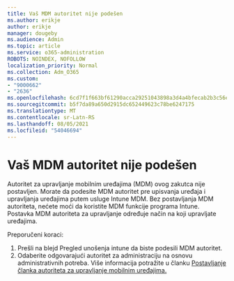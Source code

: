 ```yaml
---
title: Vaš MDM autoritet nije podešen
ms.author: erikje
author: erikje
manager: dougeby
ms.audience: Admin
ms.topic: article
ms.service: o365-administration
ROBOTS: NOINDEX, NOFOLLOW
localization_priority: Normal
ms.collection: Adm_O365
ms.custom:
- "9000662"
- "2636"
ms.openlocfilehash: 6cd7f1f663bf61290acca29251043898a3d4a4bfecab2b3c56eeb3207e8ccf9d
ms.sourcegitcommit: b5f7da89a650d2915dc652449623c78be6247175
ms.translationtype: MT
ms.contentlocale: sr-Latn-RS
ms.lasthandoff: 08/05/2021
ms.locfileid: "54046694"
---
```

# <a name="your-mdm-authority-is-not-set"></a>Vaš MDM autoritet nije podešen

Autoritet za upravljanje mobilnim uređajima (MDM) ovog zakutca nije postavljen. Morate da podesite MDM autoritet pre upisvanja uređaja i upravljanja uređajima putem usluge Intune MDM. Bez postavljanja MDM autoriteta, nećete moći da koristite MDM funkcije programa Intune. Postavka MDM autoriteta za upravljanje određuje način na koji upravljate uređajima.

Preporučeni koraci:
1. Prešli na blejd Pregled unošenja intune da biste podesili MDM autoritet.
2. Odaberite odgovarajući autoritet za administraciju na osnovu administrativnih potreba. Više informacija potražite u članku [Postavljanje članka autoriteta za upravljanje mobilnim uređajima.](https://docs.microsoft.com/intune/mdm-authority-set)